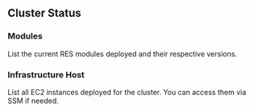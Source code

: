 ## Cluster Status

### Modules

List the current RES modules deployed and their respective versions.

### Infrastructure Host

List all EC2 instances deployed for the cluster. You can access them via SSM if needed.
